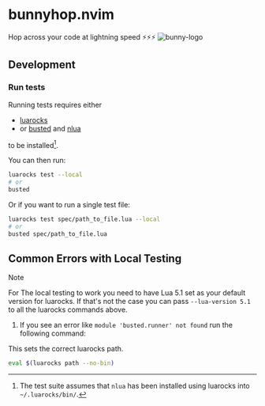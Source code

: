 # bunnyhop.nvim
Hop across your code at lightning speed ⚡️⚡️⚡️
![bunny-logo](https://github.com/PLAZMAMA/bunnyhop.nvim/tree/add-readme-essentials/media/bunnyhop-logo.png)


## Development

### Run tests


Running tests requires either

- [luarocks][luarocks]
- or [busted][busted] and [nlua][nlua]

to be installed[^1].

[^1]: The test suite assumes that `nlua` has been installed
      using luarocks into `~/.luarocks/bin/`.

You can then run:

```bash
luarocks test --local
# or
busted
```

Or if you want to run a single test file:

```bash
luarocks test spec/path_to_file.lua --local
# or
busted spec/path_to_file.lua
```

## Common Errors with Local Testing

> [!Note]
> For The local testing to work you need to have Lua 5.1 set as your default version for luarocks.
> If that's not the case you can pass `--lua-version 5.1` to all the luarocks commands above.

1. If you see an error like `module 'busted.runner' not found` run the following command:

This sets the correct luarocks path.
```bash
eval $(luarocks path --no-bin)
```

[rockspec-format]: https://github.com/luarocks/luarocks/wiki/Rockspec-format
[luarocks]: https://luarocks.org
[luarocks-api-key]: https://luarocks.org/settings/api-keys
[gh-actions-secrets]: https://docs.github.com/en/actions/security-guides/encrypted-secrets#creating-encrypted-secrets-for-a-repository
[busted]: https://lunarmodules.github.io/busted/
[nlua]: https://github.com/mfussenegger/nlua
[use-this-template]: https://github.com/new?template_name=nvim-lua-plugin-template&template_owner=nvim-lua
